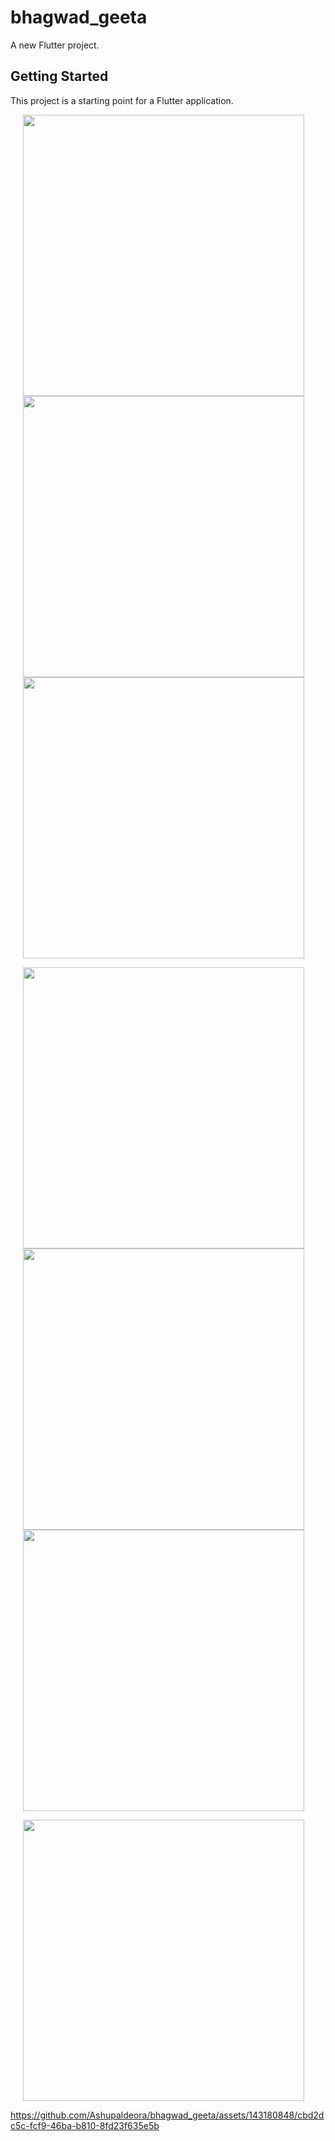 # bhagwad_geeta

A new Flutter project.

## Getting Started

This project is a starting point for a Flutter application.

<p>
  <img src="https://github.com/Ashupaldeora/bhagwad_geeta/assets/143180848/f0ebb3a8-9fe6-4656-a06c-0629be8de496" height = "450px" hspace = 20 >
    <img src="https://github.com/Ashupaldeora/bhagwad_geeta/assets/143180848/1ea1b27a-2fbe-4788-848e-303106036d05" height = "450px" hspace = 20 >
    <img src="https://github.com/Ashupaldeora/bhagwad_geeta/assets/143180848/4475d8cd-9467-4298-9a11-459b8da79197" height = "450px" hspace = 20 >
  
    
  
</p>
<p>
  <img src="https://github.com/Ashupaldeora/bhagwad_geeta/assets/143180848/97c833e2-9e90-40a7-825e-6c8f7b769afe" height = "450px" hspace = 20 >
    <img src="https://github.com/Ashupaldeora/bhagwad_geeta/assets/143180848/8c3d71d5-790c-42e8-beb4-2c6eb84b8f58" height = "450px" hspace = 20 >
    <img src="https://github.com/Ashupaldeora/bhagwad_geeta/assets/143180848/a5fba423-eb16-440c-b8d8-8a3b467a52bf" height = "450px" hspace = 20 >
  
    
  
</p>
<p>
   <img src="https://github.com/Ashupaldeora/bhagwad_geeta/assets/143180848/9513846f-f64c-471c-9b25-a256b232b1dd" height = "450px" hspace = 20 >
</p>


https://github.com/Ashupaldeora/bhagwad_geeta/assets/143180848/cbd2dc5c-fcf9-46ba-b810-8fd23f635e5b




